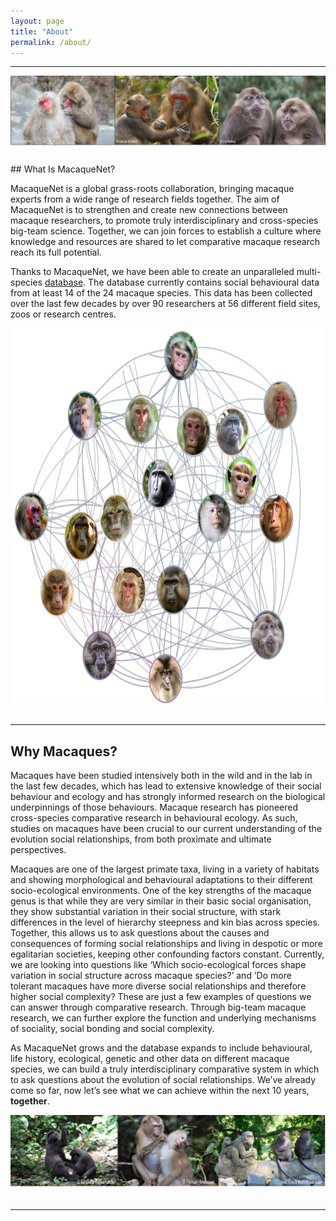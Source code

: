 ```yaml
---
layout: page
title: "About"
permalink: /about/
---
```

***

<div style="text-align:center"><img class="image" src="/assets/images/3 image what is macaquenet collage.png" /></div><br/>
## What Is MacaqueNet?

MacaqueNet is a global grass-roots collaboration, bringing macaque experts from a wide range of research fields together. The aim of MacaqueNet is to strengthen and create new connections between macaque researchers, to promote truly interdisciplinary and cross-species big-team science. Together, we can join forces to establish a culture where knowledge and resources are shared to let comparative macaque research reach its full potential.

Thanks to MacaqueNet, we have been able to create an unparalleled multi-species <a href="{{ 'database' | absolute_url }}">database</a>. The database currently contains social behavioural data from at least 14 of the 24 macaque species. This data has been collected over the last few decades by over 90 researchers at 56 different field sites, zoos or research centres. 

<div style="text-align:center"><img class="image" src="/assets/images/macaque_network.png" width="700" height="600"/></div><br/>

***

## Why Macaques?

Macaques have been studied intensively both in the wild and in the lab in the last few decades, which has lead to extensive knowledge of their social behaviour and ecology and has strongly informed research on the biological underpinnings of those behaviours. Macaque research has pioneered cross-species comparative research in behavioural ecology. As such, studies on macaques have been crucial to our current understanding of the evolution social relationships, from both proximate and ultimate perspectives.

Macaques are one of the largest primate taxa, living in a variety of habitats and showing morphological and behavioural adaptations to their different socio-ecological environments. One of the key strengths of the macaque genus is that while they are very similar in their basic social organisation, they show substantial variation in their social structure, with stark differences in the level of hierarchy steepness and kin bias across species. Together, this allows us to ask questions about the causes and consequences of forming social relationships and living in despotic or more egalitarian societies, keeping other confounding factors constant.
Currently, we are looking into questions like ‘Which socio-ecological forces shape variation in social structure across macaque species?’ and ’Do more tolerant macaques have more diverse social relationships and therefore higher social complexity? These are just a few examples of questions we can answer through comparative research. Through big-team macaque research, we can further explore the function and underlying mechanisms of sociality, social bonding and social complexity.

As MacaqueNet grows and the database expands to include behavioural, life history, ecological, genetic and other data on different macaque species, we can build a truly interdisciplinary comparative system in which to ask questions about the evolution of social relationships. We’ve already come so far, now let’s see what we can achieve within the next 10 years, <strong>together</strong>.

<div style="text-align:center"><img class="image" src="/assets/images/3_macaques_collage.png" /></div><br/>

***
